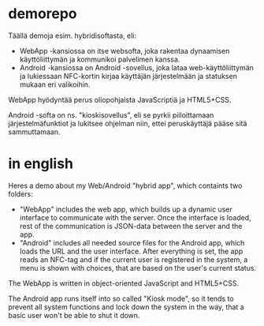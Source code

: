 # demorepo

Täällä demoja esim. hybridisoftasta, eli:

* WebApp -kansiossa on itse websofta, joka rakentaa dynaamisen käyttöliittymän ja kommunikoi palvelimen kanssa.
* Android -kansiossa on Android -sovellus, joka lataa web-käyttöliittymän ja lukiessaan NFC-kortin kirjaa käyttäjän järjestelmään ja statuksen mukaan eri valikoihin.

WebApp hyödyntää perus oliopohjaista JavaScriptiä ja HTML5+CSS.

Android -softa on ns. "kioskisovellus", eli se pyrkii piiloittamaan järjestelmäfunktiot ja lukitsee ohjelman niin, ettei peruskäyttäjä pääse sitä sammuttamaan.

# in english

Heres a demo about my Web/Android "hybrid app", which containts two folders:

* "WebApp" includes the web app, which builds up a dynamic user interface to communicate with the server. Once the interface is loaded, rest of the communication is JSON-data between the server and the app.
* "Android" includes all needed source files for the Android app, which loads the URL and the user interface. After everything is set, the app reads an NFC-tag and if the current user is registered in the system, a menu is shown with choices, that are based on the user's current status.

The WebApp is written in object-oriented JavaScript and HTML5+CSS.

The Android app runs itself into so called "Kiosk mode", so it tends to prevent all system functions and lock down the system in the way, that a basic user won't be able to shut it down.
